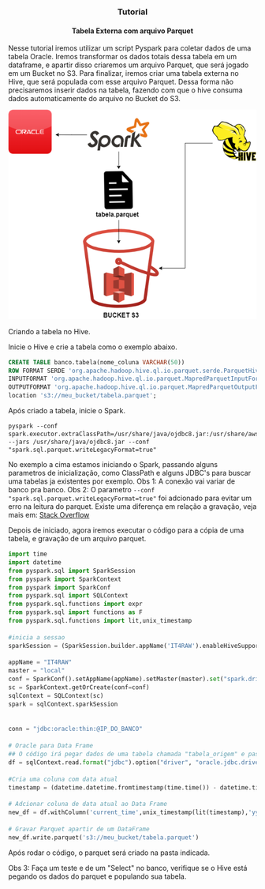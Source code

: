 <center>
<h3>Tutorial</h3>
<h4> Tabela Externa com arquivo Parquet </h4>
</center>

Nesse tutorial iremos utilizar um script Pyspark para coletar dados de uma tabela Oracle. Iremos transformar os dados totais dessa tabela em um dataframe, e apartir disso criaremos um arquivo Parquet, que será jogado em um Bucket no S3. Para finalizar, iremos criar uma tabela externa no Hive, que será populada com esse arquivo Parquet. Dessa forma não precisaremos inserir dados na tabela, fazendo com que o hive consuma dados automaticamente do arquivo no Bucket do S3.

![](https://github.com/LucasDonato333/BigData/blob/master/Ambiente/PIPELINE-HIVE-PARQUET.png)

Criando a tabela no Hive.

Inicie o Hive e crie a tabela como o exemplo abaixo.
```sql
CREATE TABLE banco.tabela(nome_coluna VARCHAR(50))
ROW FORMAT SERDE 'org.apache.hadoop.hive.ql.io.parquet.serde.ParquetHiveSerDe' stored as
INPUTFORMAT 'org.apache.hadoop.hive.ql.io.parquet.MapredParquetInputFormat'
OUTPUTFORMAT 'org.apache.hadoop.hive.ql.io.parquet.MapredParquetOutputFormat'
location 's3://meu_bucket/tabela.parquet';
```
Após criado a tabela, inicie o Spark.
```
pyspark --conf spark.executor.extraClassPath=/usr/share/java/ojdbc8.jar:/usr/share/aws/emr/emrfs/lib/* --jars /usr/share/java/ojdbc8.jar --conf "spark.sql.parquet.writeLegacyFormat=true"
```
No exemplo a cima estamos iniciando o Spark, passando alguns parametros de inicialização, como ClassPath e alguns JDBC's para buscar uma tabelas ja existentes por exemplo. 
Obs 1: A conexão vai variar de banco pra banco.
Obs 2: O parametro  ```--conf "spark.sql.parquet.writeLegacyFormat=true"``` foi adcionado para evitar um erro na leitura do parquet. Existe uma diferença em relação a gravação, veja mais em:
[Stack Overflow](https://stackoverflow.com/questions/37829334/parquet-io-parquetdecodingexception-can-not-read-value-at-0-in-block-1-in-file)

Depois de iniciado, agora iremos executar o código para a cópia de uma tabela, e gravação de um arquivo parquet.

```python
import time
import datetime
from pyspark.sql import SparkSession
from pyspark import SparkContext
from pyspark import SparkConf
from pyspark.sql import SQLContext
from pyspark.sql.functions import expr
from pyspark.sql import functions as F
from pyspark.sql.functions import lit,unix_timestamp

#inicia a sessao
sparkSession = (SparkSession.builder.appName('IT4RAW').enableHiveSupport().getOrCreate())

appName = "IT4RAW"
master = "local"
conf = SparkConf().setAppName(appName).setMaster(master).set("spark.driver.extraClassPath","/usr/share/java/ojdbc8.jar")
sc = SparkContext.getOrCreate(conf=conf)
sqlContext = SQLContext(sc)
spark = sqlContext.sparkSession


conn = "jdbc:oracle:thin:@IP_DO_BANCO"

# Oracle para Data Frame 
## O código irá pegar dados de uma tabela chamada "tabela_origem" e passar os dados dessa tabela parar um Data Frame
df = sqlContext.read.format("jdbc").option("driver", "oracle.jdbc.driver.OracleDriver").option("url", conn).option("dbtable", "tabela_origem").option("user", "nome_do_usuario").option("password", "senha_do_usuario").load()

#Cria uma coluna com data atual
timestamp = (datetime.datetime.fromtimestamp(time.time()) - datetime.timedelta(hours=3)).strftime('%Y-%m-%d %H:%M:%S')

# Adcionar coluna de data atual ao Data Frame
new_df = df.withColumn('current_time',unix_timestamp(lit(timestamp),'yyyy-MM-dd HH:mm:ss').cast("timestamp"))

# Gravar Parquet apartir de um DataFrame
new_df.write.parquet('s3://meu_bucket/tabela.parquet')
```
Após rodar o código, o parquet será criado na pasta indicada.

Obs 3: Faça um teste e de um "Select" no banco,  verifique se o Hive está pegando os dados do parquet e populando sua tabela.
